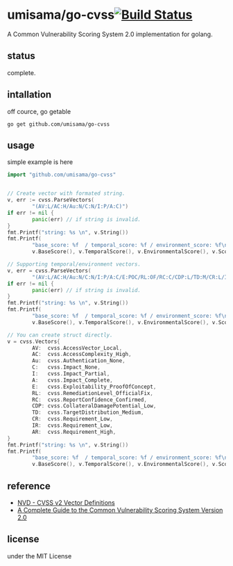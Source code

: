 # umisama/go-cvss[![Build Status](https://travis-ci.org/umisama/go-cvss.svg?branch=master)](https://travis-ci.org/umisama/go-cvss)
A Common Vulnerability Scoring System 2.0 implementation for golang.

## status
complete.

## intallation
off cource, go getable
```
go get github.com/umisama/go-cvss
``` 

## usage
simple example is here
```go
import "github.com/umisama/go-cvss"


// Create vector with formated string.
v, err := cvss.ParseVectors(
        "(AV:L/AC:H/Au:N/C:N/I:P/A:C)")
if err != nil {
        panic(err) // if string is invalid.
}
fmt.Printf("string: %s \n", v.String())
fmt.Printf(
        "base_score: %f  / temporal_score: %f / environment_score: %f\noverall %f\n\n",
        v.BaseScore(), v.TemporalScore(), v.EnvironmentalScore(), v.Score())

// Supporting temporal/environment vectors.
v, err = cvss.ParseVectors(
        "(AV:L/AC:H/Au:N/C:N/I:P/A:C/E:POC/RL:OF/RC:C/CDP:L/TD:M/CR:L/IR:L/AR:H)")
if err != nil {
        panic(err) // if string is invalid.
}
fmt.Printf("string: %s \n", v.String())
fmt.Printf(
        "base_score: %f  / temporal_score: %f / environment_score: %f\noverall %f\n\n",
        v.BaseScore(), v.TemporalScore(), v.EnvironmentalScore(), v.Score())

// You can create struct directly.
v = cvss.Vectors{
        AV:  cvss.AccessVector_Local,
        AC:  cvss.AccessComplexity_High,
        Au:  cvss.Authentication_None,
        C:   cvss.Impact_None,
        I:   cvss.Impact_Partial,
        A:   cvss.Impact_Complete,
        E:   cvss.Exploitability_ProofOfConcept,
        RL:  cvss.RemediationLevel_OfficialFix,
        RC:  cvss.ReportConfidence_Confirmed,
        CDP: cvss.CollateralDamagePotential_Low,
        TD:  cvss.TargetDistribution_Medium,
        CR:  cvss.Requirement_Low,
        IR:  cvss.Requirement_Low,
        AR:  cvss.Requirement_High,
}
fmt.Printf("string: %s \n", v.String())
fmt.Printf(
        "base_score: %f  / temporal_score: %f / environment_score: %f\noverall %f\n\n",
        v.BaseScore(), v.TemporalScore(), v.EnvironmentalScore(), v.Score())
```

## reference
 * [NVD - CVSS v2 Vector Definitions](http://nvd.nist.gov/CVSS/Vector-v2.aspx)
 * [A Complete Guide to the Common Vulnerability Scoring System Version 2.0](http://www.first.org/cvss/cvss-guide.html)

## license
under the MIT License
